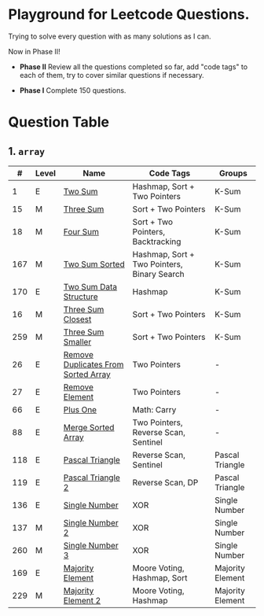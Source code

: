 # Playground for Leetcode Questions.

Trying to solve every question with as many solutions as I can.

Now in Phase II!

- **Phase II** Review all the questions completed so far, add "code tags" to each of them, try to cover similar questions if necessary.

- **Phase I** Complete 150 questions.


# Question Table

## 1. `array`

| #   | Level  | Name | Code Tags | Groups|
| --- | ---    | ---  | ---       | ---   |
| 1   | E | [Two Sum](src/com/leetcode/array/E1_Two_Sum.java) | Hashmap, Sort + Two Pointers | K-Sum |
| 15  | M | [Three Sum](src/com/leetcode/array/M15_Three_Sum.java) | Sort + Two Pointers | K-Sum |
| 18  | M | [Four Sum](src/com/leetcode/array/M18_Four_Sum.java) | Sort + Two Pointers, Backtracking | K-Sum |
| 167 | M | [Two Sum Sorted](src/com/leetcode/array/M167_Two_Sum_Sorted_2.java) | Hashmap, Sort + Two Pointers, Binary Search | K-Sum |
| 170 | E | [Two Sum Data Structure](src/com/leetcode/array/E170_Two_Sum_3_Data_Structure.java) | Hashmap | K-Sum |
| 16  | M | [Three Sum Closest](src/com/leetcode/array/M16_Three_Sum_Closest.java) | Sort + Two Pointers | K-Sum |
| 259 | M | [Three Sum Smaller](src/com/leetcode/array/M259_Three_Sum_Smaller.java) | Sort + Two Pointers | K-Sum |
| 26  | E | [Remove Duplicates From Sorted Array](src/com/leetcode/array/E26_Remove_Duplicates_From_Sorted_Array.java) | Two Pointers | - |
| 27  | E | [Remove Element](src/com/leetcode/array/E27_Remove_Element.java) | Two Pointers | - |
| 66  | E | [Plus One](src/com/leetcode/array/E66_Plus_One.java) | Math: Carry | - |
| 88  | E | [Merge Sorted Array](src/com/leetcode/array/E88_Merge_Sorted_Array.java) | Two Pointers, Reverse Scan, Sentinel | - |
| 118 | E | [Pascal Triangle](src/com/leetcode/array/E118_Pascal_Triangle.java) | Reverse Scan, Sentinel | Pascal Triangle | 
| 119 | E | [Pascal Triangle 2](src/com/leetcode/array/E119_Pascal_Triangle_2.java) | Reverse Scan, DP | Pascal Triangle | 
| 136 | E | [Single Number](src/com/leetcode/array/E136_Single_Number.java) | XOR | Single Number
| 137 | M | [Single Number 2](src/com/leetcode/array/M137_Single_Number_2.java) | XOR | Single Number
| 260 | M | [Single Number 3](src/com/leetcode/array/M260_Single_Number_3.java) | XOR | Single Number
| 169 | E | [Majority Element](src/com/leetcode/array/E169_Majority_Element.java) | Moore Voting, Hashmap, Sort | Majority Element |
| 229 | M | [Majority Element 2](src/com/leetcode/array/M229_Majority_Element_2.java) | Moore Voting, Hashmap | Majority Element |

